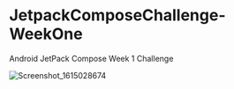 # JetpackComposeChallenge-WeekOne
Android JetPack Compose Week 1 Challenge

![Screenshot_1615028674](https://user-images.githubusercontent.com/29502126/110204661-18d05f00-7e29-11eb-9e1e-dd7762d397e2.png)
